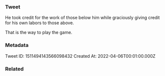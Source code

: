 ### Tweet
He took credit for the work of those below him while graciously giving credit for his own labors to those above.

That is the way to play the game.

### Metadata
Tweet ID: 1511494143566098432
Created At: 2022-04-06T00:01:00.000Z

### Related

